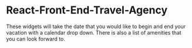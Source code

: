 # React-Front-End-Travel-Agency
These widgets will take the date that you would like to begin and end your vacation with a calendar drop down.  There is also a list of amenities that you can look forward to.

